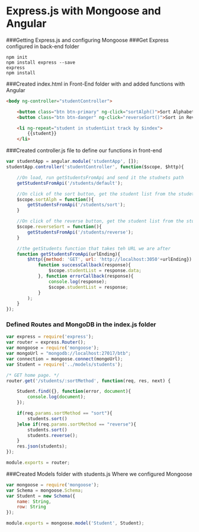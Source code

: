 # Express.js with Mongoose and Angular
###Getting Express.js and configuring Mongoose
###Get Express configured in back-end folder
```
npm init
npm install express --save
express
npm install
```
###Created index.html in Front-End folder with and added functions with Angular
```html
<body ng-controller="studentController">

	<button class="btn btn-primary" ng-click="sortAlph()">Sort Alphabetically</button>
	<button class="btn btn-danger" ng-click="reverseSort()">Sort in Reverse</button>

	<li ng-repeat="student in studentList track by $index">
		{{student}}
	</li>
```
###Created controller.js file to define our functions in front-end
```js
var studentApp = angular.module('studentApp', []);
studentApp.controller('studentController', function($scope, $http){

	//On load, run getStudentsFromApi and send it the studnets path
	getStudentsFromApi('/students/default');	

	//On click of the sort button, get the student list from the studetns path
	$scope.sortAlph = function(){
		getStudentsFromApi('/students/sort');	
	}

	//On click of the reverse button, get the student list from the studetns/reverse path
	$scope.reverseSort = function(){
		getStudentsFromApi('/students/reverse');
	}

	//the getStudents function that takes teh URL we are after
	function getStudentsFromApi(urlEnding){
		$http({method: 'GET', url: 'http://localhost:3050'+urlEnding}).then(
			function successCallback(response){
				$scope.studentList = response.data;
			}, function errorCallback(response){
				console.log(response);
				$scope.studentList = response;
			}
		);
	}
});
```
### Defined Routes and MongoDB in the index.js folder
```js
var express = require('express');
var router = express.Router();
var mongoose = require('mongoose');
var mongoUrl = "mongodb://localhost:27017/btb";
var connection = mongoose.connect(mongoUrl);
var Student = require('../models/students');

/* GET home page. */
router.get('/students/:sortMethod', function(req, res, next) {

	Student.find({}, function(error, document){
		console.log(document);
	});

	if(req.params.sortMethod == "sort"){
		students.sort()	
	}else if(req.params.sortMethod == "reverse"){
		students.sort()	
	  	students.reverse();
  	}
  	res.json(students);
});

module.exports = router;
```
###Created Models folder with students.js Where we configured Mongoose
```js
var mongoose = require('mongoose');
var Schema = mongoose.Schema;
var Student = new Schema({
	name: String,
	row: String
});

module.exports = mongoose.model('Student', Student);
```
